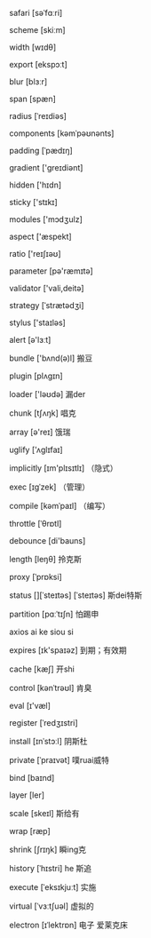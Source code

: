 safari  [səˈfɑːri]

scheme [skiːm]

width [wɪdθ]

export [ekspɔːt]

blur [blɜːr]

span [spæn]

radius [ˈreɪdiəs]

components [kəmˈpəʊnənts]

padding [ˈpædɪŋ]

gradient ['ɡreɪdiənt]

hidden ['hɪdn]

sticky ['stɪkɪ]

modules ['mɔdʒulz]

aspect ['æspekt]

ratio ['reɪʃɪəʊ]

parameter [pə'ræmɪtə]

validator ['vali,deitə]

strategy [ˈstrætədʒi]

stylus ['staɪləs]

alert [ə'lɜːt]

bundle ['bʌnd(ə)l]  搬豆

plugin [plʌgɪn]

loader ['ləʊdə] 漏der

chunk [tʃʌŋk] 唱克

array [ə'reɪ] 饿瑞

uglify ['ʌɡlɪfaɪ]

implicitly [ɪm'plɪsɪtlɪ] （隐式）

exec [ɪɡˈzek] （管理）

compile [kəmˈpaɪl] （编写）

throttle  [ˈθrɒtl]

debounce [di'bauns]

length [leŋθ] 拎克斯

proxy [ˈprɒksi] 

status [][ˈsteɪtəs] [ˈsteɪtəs]  斯dei特斯

partition [pɑːˈtɪʃn] 怕踢申

axios    ai ke siou si

expires  [ɪk'spaɪəz]  到期；有效期

cache [kæʃ]  开shi

control [kənˈtrəʊl] 肯臭

eval [ɪ'væl]

register [ˈredʒɪstri]

install [ɪnˈstɔːl] 阴斯杜

private [ˈpraɪvət] 噗ruai威特

bind [baɪnd] 

layer [ler]

scale [skeɪl] 斯给有

wrap [ræp] 

shrink [ʃrɪŋk] 瞬ing克

history [ˈhɪstri] he 斯追

execute [ˈeksɪkjuːt] 实施

virtual [ˈvɜːtʃuəl] 虚拟的

electron  [ɪˈlektrɒn] 电子  爱莱克床



